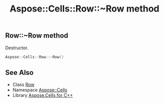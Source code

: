 ﻿---
title: Aspose::Cells::Row::~Row method
linktitle: ~Row
second_title: Aspose.Cells for C++ API Reference
description: 'Aspose::Cells::Row::~Row method. Destructor in C++.'
type: docs
weight: 200
url: /cpp/aspose.cells/row/~row/
---
## Row::~Row method


Destructor.

```cpp
Aspose::Cells::Row::~Row()
```

## See Also

* Class [Row](../)
* Namespace [Aspose::Cells](../../)
* Library [Aspose.Cells for C++](../../../)
